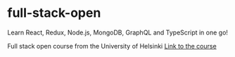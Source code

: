 # full-stack-open
Learn React, Redux, Node.js, MongoDB, GraphQL and TypeScript in one go!

Full stack open course from the University of Helsinki [Link to the course](https://fullstackopen.com/en/) 
